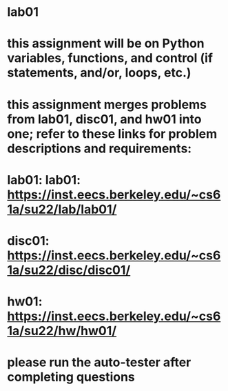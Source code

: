 # lab01
 
# this assignment will be on Python variables, functions, and control (if statements, and/or, loops, etc.)

# this assignment merges problems from lab01, disc01, and hw01 into one; refer to these links for problem descriptions and requirements:
# lab01: lab01: https://inst.eecs.berkeley.edu/~cs61a/su22/lab/lab01/
# disc01: https://inst.eecs.berkeley.edu/~cs61a/su22/disc/disc01/
# hw01: https://inst.eecs.berkeley.edu/~cs61a/su22/hw/hw01/

# please run the auto-tester after completing questions
 
